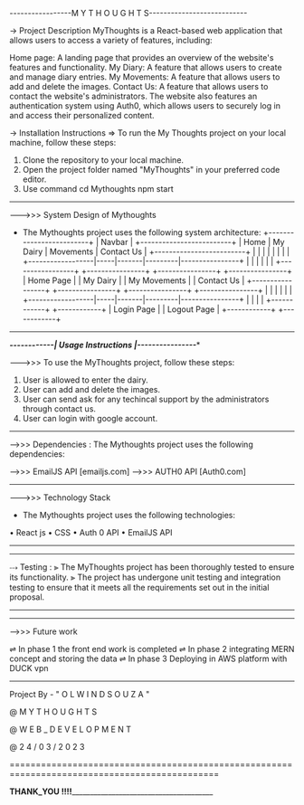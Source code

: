 -----------------M Y T H O U G H T S---------------------------

-> Project Description
MyThoughts is a React-based web application that allows users to access a variety of features, including:

Home page: A landing page that provides an overview of the website's features and functionality.
My Diary: A feature that allows users to create and manage diary entries.
My Movements: A feature that allows users to add and delete the images.
Contact Us: A feature that allows users to contact the website's administrators.
The website also features an authentication system using Auth0, which allows users to securely log in and access their personalized content.


-> Installation Instructions
=> To run the My Thoughts project on your local machine, follow these steps:
   1. Clone the repository to your local machine.
   2. Open the project folder named "MyThoughts" in your preferred code editor.
   3. Use command 
      cd Mythoughts
      npm start

--------------------------------------------------------------------------------------
--->>> System Design of Mythoughts
- The Mythoughts project uses the following system architecture:
                    +-------------------------+
                    |         Navbar          |
                    +-------------------------+
                    | Home | My Dairy | Movements | Contact Us |
                    +-------------------------+
                             |     |       |         |
                             |     |       |         |
          +------------------|-----|-------|---------|----------------+
          |                  |     |       |         |                |
+-----------------+  +----------------+ +----------------+ +----------------+
|    Home Page    |  |   My Dairy    | |  My Movements  | |  Contact Us   |
+-----------------+  +----------------+ +----------------+ +----------------+
          |                  |     |       |         |                |
          +------------------|-----|-------|---------|----------------+
                             |     |       |         |
                      +------------+  +------------+
                      | Login Page |  | Logout Page |
                      +------------+  +------------+

---------------------------------------------------------------------------------------------



*******------------| Usage Instructions |----------------********

--->>> To use the MyThoughts project, follow these steps:

 1. User is allowed to enter the dairy.
 2. User can add and delete the images.
 3. User can send ask for any techincal support by the administrators through contact us.
 4. User can login with google account.


--------------------------------------------------------------------------------------------
-->>> Dependencies :
The Mythoughts project uses the following dependencies:

-->>> EmailJS API [emailjs.com]
-->>> AUTH0 API [Auth0.com]


---------------------------------------------------------------------------------------------
--->>> Technology Stack
- The Mythoughts project uses the following technologies:

 • React js
 • CSS
 • Auth 0 API
 • EmailJS API

---------------------------------------------------------------------------------------------

---------------------------------------------------------------------------------------------
⤏ Testing :
 ⫸ The MyThoughts project has been thoroughly tested to ensure its functionality.
 ⫸ The project has undergone unit testing and integration testing to ensure that it meets all the requirements set out in the initial proposal.

---------------------------------------------------------------------------------------------


---------------------------------------------------------------------------------------------
-->>> Future work


 ⇌ In phase 1 the front end work is completed
 ⇌ In phase 2 integrating MERN concept and storing the data
 ⇌ In phase 3 Deploying in AWS platform with DUCK vpn


---------------------------------------------------------------------------------------------
Project By - " O L W I N D S O U Z A "

@ M Y T H O U G H T S

@ W E B _ D E V E L O P M E N T

@ 2 4 / 0 3 / 2 0 2 3


==============================================================================================

______________________THANK_YOU !!!!_____________________________________________________________



